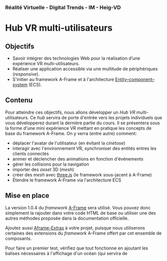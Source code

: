 ### Réalité Virtuelle - Digital Trends - IM - Heig-VD

# Hub VR multi-utilisateurs

## Objectifs

- Savoir intégrer des technologies Web pour la réalisation d’une expérience VR multi-utilisateurs.
- Réaliser une application accessible via une multitude de périphériques (*responsive*).
-  S'initier au framework A-Frame et à l'architecture [Entity–component–system](https://aframe.io/docs/1.0.0/introduction/entity-component-system.html) (ECS).

## Contenu

Pour atteindre ces objectifs, nous allons développer un *Hub VR* multi-utilisateurs. Ce *hub* servira de porte d'entrée vers les projets individuels que vous développerez durant la dernière partie du cours. Il se présentera  sous la forme d'une mini expérience VR mettant en pratique les concepts de base du framework A-Frame. On y verra (entre autre) comment: 
- déplacer l'avatar de l'utilisateur (en évitant la *cinétose*)
-  interagir avec l'environnement VR, synchroniser des entités entres les clients connectés
- animer et déclencher des animations en fonction d'événements
- gérer les collisions pour la navigation
-  importer des *asset* 3D (*mesh*)
-  créer des *mesh* avec [three.js](https://threejs.org/) (le framework sous-jacent à A-Frame) 
- Étendre le framework A-Frame via l'architecture ECS

## Mise en place

La version 1.0.4 du *framework* [A-Frame](https://aframe.io/docs/1.0.0/introduction/) sera utilisé. Vous pouvez donc simplement la rajouter dans votre code HTML de base ou utiliser une des autres méthodes proposée dans la documentation officielle.

Ajoutez aussi [Aframe-Extras](https://github.com/donmccurdy/aframe-extras) à votre projet, puisque nous utiliserons certaines des extensions du *framework* A-Frame offert par cet ensemble de composants.

Pour faire un premier test, vérifiez que tout fonctionne en ajoutant les balises nécessaires à l'affichage d'un océan (qui servira de 
<!--stackedit_data:
eyJoaXN0b3J5IjpbODcxMTY0MTYsLTc3MzcyNTE3MCwxMDM1Mj
A3ODM1LC0xMjg4MjgyNDAsLTIwOTg4ODg2OTksLTE3NzI4NDg1
NTAsNzQyNzE5MzcwLDE5NzIxMjY5OThdfQ==
-->